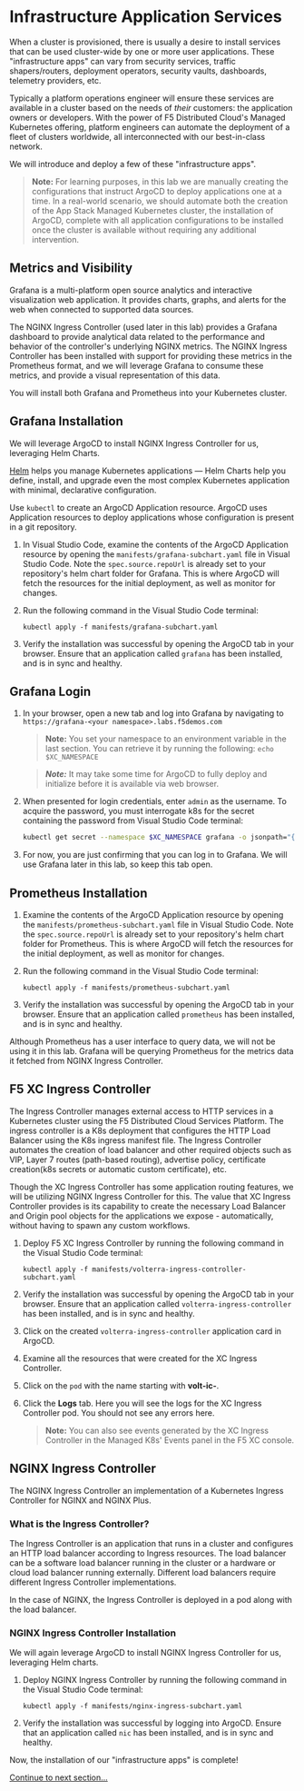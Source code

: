 # Infrastructure Application Services

When a cluster is provisioned, there is usually a desire to install services that can be used cluster-wide by one or more user applications. These "infrastructure apps" can vary from security services, traffic shapers/routers, deployment operators, security vaults, dashboards, telemetry providers, etc.

Typically a platform operations engineer will ensure these services are available in a cluster based on the needs of *their* customers: the application owners or developers. With the power of F5 Distributed Cloud's Managed Kubernetes offering, platform engineers can automate the deployment of a fleet of clusters worldwide, all interconnected with our best-in-class network.

We will introduce and deploy a few of these "infrastructure apps".

> **Note:** For learning purposes, in this lab we are manually creating the configurations that instruct ArgoCD to deploy applications one at a time. In a real-world scenario, we should automate both the creation of the App Stack Managed Kubernetes cluster, the installation of ArgoCD, complete with all application configurations to be installed once the cluster is available without requiring any additional intervention.

## Metrics and Visibility

Grafana is a multi-platform open source analytics and interactive visualization web application. It provides charts, graphs, and alerts for the web when connected to supported data sources.

The NGINX Ingress Controller (used later in this lab) provides a Grafana dashboard to provide analytical data related to the performance and behavior of the controller's underlying NGINX metrics. The NGINX Ingress Controller has been installed with support for providing these metrics in the Prometheus format, and we will leverage Grafana to consume these metrics, and provide a visual representation of this data.

You will install both Grafana and Prometheus into your Kubernetes cluster.

## Grafana Installation

We will leverage ArgoCD to install NGINX Ingress Controller for us, leveraging Helm Charts.

[Helm](https://helm.sh/) helps you manage Kubernetes applications — Helm Charts help you define, install, and upgrade even the most complex Kubernetes application with minimal, declarative configuration.

Use `kubectl` to create an ArgoCD Application resource. ArgoCD uses Application resources to deploy applications whose configuration is present in a git repository.

1. In Visual Studio Code, examine the contents of the ArgoCD Application resource by opening the `manifests/grafana-subchart.yaml` file in Visual Studio Code. Note the `spec.source.repoUrl` is already set to your repository's helm chart folder for Grafana. This is where ArgoCD will fetch the resources for the initial deployment, as well as monitor for changes.

1. Run the following command in the Visual Studio Code terminal:

    ```shell
    kubectl apply -f manifests/grafana-subchart.yaml
    ```

1. Verify the installation was successful by opening the ArgoCD tab in your browser. Ensure that an application called `grafana` has been installed, and is in sync and healthy.

## Grafana Login

1. In your browser, open a new tab and log into Grafana by navigating to `https://grafana-<your namespace>.labs.f5demos.com`

    > **Note:** You set your namespace to an environment variable in the last section. You can retrieve it by running the following: `echo $XC_NAMESPACE`

    > ***Note:*** It may take some time for ArgoCD to fully deploy and initialize before it is available via web browser.

1. When presented for login credentials, enter `admin` as the username. To acquire the password, you must interrogate k8s for the secret containing the password from Visual Studio Code terminal:

    ```bash
    kubectl get secret --namespace $XC_NAMESPACE grafana -o jsonpath="{.data.admin-password}" | base64 --decode ; echo
    ```

1. For now, you are just confirming that you can log in to Grafana. We will use Grafana later in this lab, so keep this tab open.

## Prometheus Installation

1. Examine the contents of the ArgoCD Application resource by opening the `manifests/prometheus-subchart.yaml` file in Visual Studio Code. Note the `spec.source.repoUrl` is already set to your repository's helm chart folder for Prometheus. This is where ArgoCD will fetch the resources for the initial deployment, as well as monitor for changes.

1. Run the following command in the Visual Studio Code terminal:

    ```shell
    kubectl apply -f manifests/prometheus-subchart.yaml
    ```

1. Verify the installation was successful by opening the ArgoCD tab in your browser. Ensure that an application called `prometheus` has been installed, and is in sync and healthy.

Although Prometheus has a user interface to query data, we will not be using it in this lab. Grafana will be querying Prometheus for the metrics data it fetched from NGINX Ingress Controller.

## F5 XC Ingress Controller

The Ingress Controller manages external access to HTTP services in a Kubernetes cluster using the F5 Distributed Cloud Services Platform. The ingress controller is a K8s deployment that configures the HTTP Load Balancer using the K8s ingress manifest file. The Ingress Controller automates the creation of load balancer and other required objects such as VIP, Layer 7 routes (path-based routing), advertise policy, certificate creation(k8s secrets or automatic custom certificate), etc.

Though the XC Ingress Controller has some application routing features, we will be utilizing NGINX Ingress Controller for this. The value that XC Ingress Controller provides is its capability to create the necessary Load Balancer and Origin pool objects for the applications we expose - automatically, without having to spawn any custom workflows.

1. Deploy F5 XC Ingress Controller by running the following command in the Visual Studio Code terminal:

    ```shell
    kubectl apply -f manifests/volterra-ingress-controller-subchart.yaml
    ```

1. Verify the installation was successful by opening the ArgoCD tab in your browser. Ensure that an application called `volterra-ingress-controller` has been installed, and is in sync and healthy.

1. Click on the created `volterra-ingress-controller` application card in ArgoCD.

1. Examine all the resources that were created for the XC Ingress Controller.

1. Click on the `pod` with the name starting with **volt-ic-**.

1. Click the **Logs** tab. Here you will see the logs for the XC Ingress Controller pod. You should not see any errors here.

    > **Note:** You can also see events generated by the XC Ingress Controller in the Managed K8s' Events panel in the F5 XC console.

## NGINX Ingress Controller

The NGINX Ingress Controller an implementation of a Kubernetes Ingress Controller for NGINX and NGINX Plus.

### What is the Ingress Controller?

The Ingress Controller is an application that runs in a cluster and configures an HTTP load balancer according to Ingress resources. The load balancer can be a software load balancer running in the cluster or a hardware or cloud load balancer running externally. Different load balancers require different Ingress Controller implementations.

In the case of NGINX, the Ingress Controller is deployed in a pod along with the load balancer.

### NGINX Ingress Controller Installation

We will again leverage ArgoCD to install NGINX Ingress Controller for us, leveraging Helm charts.

1. Deploy NGINX Ingress Controller by running the following command in the Visual Studio Code terminal:

    ```shell
    kubectl apply -f manifests/nginx-ingress-subchart.yaml
    ```

1. Verify the installation was successful by logging into ArgoCD. Ensure that an application called `nic` has been installed, and is in sync and healthy.

Now, the installation of our "infrastructure apps" is complete!

[Continue to next section...](brewz-application.md)
